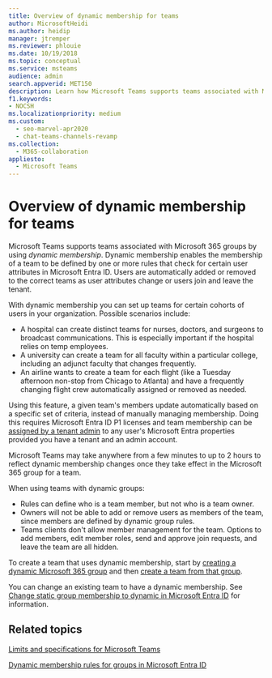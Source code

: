 ```yaml
---
title: Overview of dynamic membership for teams
author: MicrosoftHeidi
ms.author: heidip
manager: jtremper
ms.reviewer: phlouie
ms.date: 10/19/2018
ms.topic: conceptual
ms.service: msteams
audience: admin
search.appverid: MET150
description: Learn how Microsoft Teams supports teams associated with Microsoft 365 groups by using dynamic membership.
f1.keywords:
- NOCSH
ms.localizationpriority: medium
ms.custom: 
  - seo-marvel-apr2020
  - chat-teams-channels-revamp
ms.collection: 
  - M365-collaboration
appliesto: 
  - Microsoft Teams
---
```


# Overview of dynamic membership for teams

Microsoft Teams supports teams associated with Microsoft 365 groups by using *dynamic membership*. Dynamic membership enables the membership of a team to be defined by one or more rules that check for certain user attributes in Microsoft Entra ID. Users are automatically added or removed to the correct teams as user attributes change or users join and leave the tenant.

With dynamic membership you can set up teams for certain cohorts of users in your organization. Possible scenarios include:
- A hospital can create distinct teams for nurses, doctors, and surgeons to broadcast communications. This is especially important if the hospital relies on temp employees.
- A university can create a team for all faculty within a particular college, including an adjunct faculty that changes frequently.
- An airline wants to create a team for each flight (like a Tuesday afternoon non-stop from Chicago to Atlanta) and have a frequently changing flight crew automatically assigned or removed as needed.

Using this feature, a given team's members update automatically based on a specific set of criteria, instead of manually managing membership. Doing this requires Microsoft Entra ID P1 licenses and team membership can be [assigned by a tenant admin](/azure/active-directory/users-groups-roles/groups-dynamic-membership) to any user's Microsoft Entra properties provided you have a tenant and an admin account.

Microsoft Teams may take anywhere from a few minutes to up to 2 hours to reflect dynamic membership changes once they take effect in the Microsoft 365 group for a team.

When using teams with dynamic groups:

- Rules can define who is a team member, but not who is a team owner.
- Owners will not be able to add or remove users as members of the team, since members are defined by dynamic group rules.
- Teams clients don't allow member management for the team. Options to add members, edit member roles, send and approve join requests, and leave the team are all hidden.

To create a team that uses dynamic membership, start by [creating a dynamic Microsoft 365 group](/azure/active-directory/users-groups-roles/groups-create-rule) and then [create a team from that group](https://support.microsoft.com/en-us/office/create-a-team-from-an-existing-group-24ec428e-40d7-4a1a-ab87-29be7d145865).

You can change an existing team to have a dynamic membership. See [Change static group membership to dynamic in Microsoft Entra ID](/azure/active-directory/users-groups-roles/groups-change-type) for information.

## Related topics

[Limits and specifications for Microsoft Teams](limits-specifications-teams.md)

[Dynamic membership rules for groups in Microsoft Entra ID](/azure/active-directory/users-groups-roles/groups-dynamic-membership)
